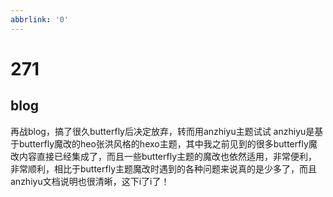 ```yaml
---
abbrlink: '0'
---
```

# 271

## blog

再战blog，搞了很久butterfly后决定放弃，转而用anzhiyu主题试试
anzhiyu是基于butterfly魔改的heo张洪风格的hexo主题，其中我之前见到的很多butterfly魔改内容直接已经集成了，而且一些butterfly主题的魔改也依然适用，非常便利，非常顺利，相比于butterfly主题魔改时遇到的各种问题来说真的是少多了，而且anzhiyu文档说明也很清晰，这下i了i了！
